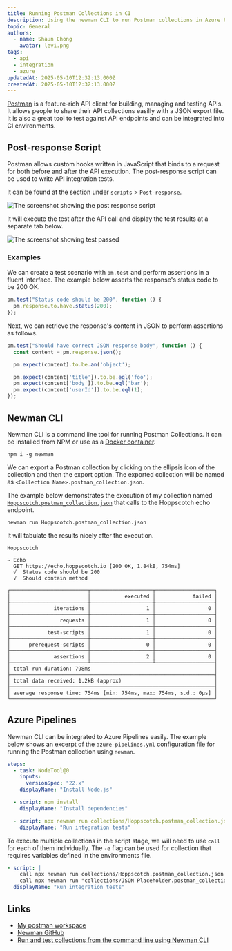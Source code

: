 ```yaml
---
title: Running Postman Collections in CI
description: Using the newman CLI to run Postman collections in Azure Pipelines
topic: General
authors:
  - name: Shaun Chong
    avatar: levi.png
tags:
  - api
  - integration
  - azure
updatedAt: 2025-05-10T12:32:13.000Z
createdAt: 2025-05-10T12:32:13.000Z
---
```


[Postman](https://www.postman.com/product/what-is-postman/) is a feature-rich API client for building, managing and testing APIs. It allows people to share their API collections easilly with a JSON export file. It is also a great tool to test against API endpoints and can be integrated into CI environments.

<!--more-->

## Post-response Script

Postman allows custom hooks written in JavaScript that binds to a request for both before and after the API execution. The post-response script can be used to write API integration tests.

It can be found at the section under `scripts` > `Post-response`.

![The screenshot showing the post response script](/images/postman-ci/postman-post-response-script.png)

It will execute the test after the API call and display the test results at a separate tab below.

![The screenshot showing test passed](/images/postman-ci/postman-test-passed.png)

### Examples

We can create a test scenario with `pm.test` and perform assertions in a fluent interface. The example below asserts the response's status code to be 200 OK.

```js
pm.test("Status code should be 200", function () {
  pm.response.to.have.status(200);
});
```

Next, we can retrieve the response's content in JSON to perform assertions as follows.

```js
pm.test("Should have correct JSON response body", function () {
  const content = pm.response.json();

  pm.expect(content).to.be.an('object');

  pm.expect(content['title']).to.be.eql('foo');
  pm.expect(content['body']).to.be.eql('bar');
  pm.expect(content['userId']).to.be.eql(1);
});
```

## Newman CLI

Newman CLI is a command line tool for running Postman Collections. It can be installed from NPM or use as a [Docker container](https://learning.postman.com/docs/collections/using-newman-cli/newman-with-docker/#use-newman-with-docker-on-macos-and-ubuntu).

```
npm i -g newman
```

We can export a Postman collection by clicking on the ellipsis icon of the collection and then the export option. The exported collection will be named as `<Collection Name>.postman_collection.json`.

The example below demonstrates the execution of my collection named [`Hoppscotch.postman_collection.json`](https://github.com/data-miner00/postman/blob/main/collections/Hoppscotch.postman_collection.json) that calls to the Hoppscotch echo endpoint.

```
newman run Hoppscotch.postman_collection.json
```

It will tabulate the results nicely after the execution.

```
Hoppscotch

→ Echo
  GET https://echo.hoppscotch.io [200 OK, 1.84kB, 754ms]
  √  Status code should be 200
  √  Should contain method

┌─────────────────────────┬────────────────────┬───────────────────┐
│                         │           executed │            failed │
├─────────────────────────┼────────────────────┼───────────────────┤
│              iterations │                  1 │                 0 │
├─────────────────────────┼────────────────────┼───────────────────┤
│                requests │                  1 │                 0 │
├─────────────────────────┼────────────────────┼───────────────────┤
│            test-scripts │                  1 │                 0 │
├─────────────────────────┼────────────────────┼───────────────────┤
│      prerequest-scripts │                  0 │                 0 │
├─────────────────────────┼────────────────────┼───────────────────┤
│              assertions │                  2 │                 0 │
├─────────────────────────┴────────────────────┴───────────────────┤
│ total run duration: 798ms                                        │
├──────────────────────────────────────────────────────────────────┤
│ total data received: 1.2kB (approx)                              │
├──────────────────────────────────────────────────────────────────┤
│ average response time: 754ms [min: 754ms, max: 754ms, s.d.: 0µs] │
└──────────────────────────────────────────────────────────────────┘
```

## Azure Pipelines

Newman CLI can be integrated to Azure Pipelines easily. The example below shows an excerpt of the `azure-pipelines.yml` configuration file for running the Postman collection using `newman`.

```yaml [azure-pipelines.yml]
steps:
  - task: NodeTool@0
    inputs:
      versionSpec: "22.x"
    displayName: "Install Node.js"

  - script: npm install
    displayName: "Install dependencies"

  - script: npx newman run collections/Hoppscotch.postman_collection.json
    displayName: "Run integration tests"
```

To execute multiple collections in the script stage, we will need to use `call` for each of them individually. The `-e` flag can be used for collection that requires variables defined in the environments file.

```yaml [azure-pipelines.yml]
- script: |
    call npx newman run collections/Hoppscotch.postman_collection.json
    call npx newman run "collections/JSON Placeholder.postman_collection.json" -e environments/Scratchpad.postman_environment.json
  displayName: "Run integration tests"
```

## Links

- [My postman workspace](https://github.com/data-miner00/postman)
- [Newman GitHub](https://github.com/postmanlabs/newman)
- [Run and test collections from the command line using Newman CLI](https://learning.postman.com/docs/collections/using-newman-cli/command-line-integration-with-newman/)
